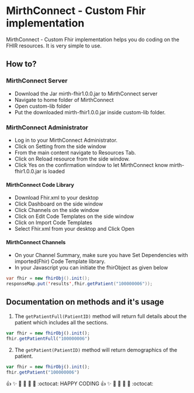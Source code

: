 # MirthConnect - Custom Fhir implementation 
MirthConnect - Custom Fhir implementation helps you do coding on the FHIR resources. 
It is very simple to use.

## How to?

### MirthConnect Server

* Download the Jar mirth-fhir1.0.0.jar to MirthConnect server
* Navigate to home folder of MirthConnect
* Open custom-lib folder 
* Put the downloaded mirth-fhir1.0.0.jar inside custom-lib folder.

### MirthConnect Administrator

* Log in to your MirthConnect Administrator.
* Click on Setting from the side window
* From the main content navigate to Resources Tab.
* Click on Reload resource from the side window.
* Click Yes on the confirmation window to let MirthConnect know mirth-fhir1.0.0.jar is loaded

#### MirthConnect Code Library

* Download Fhir.xml to your desktop
* Click Dashboard on the side window
* Click Channels on the side window
* Click on Edit Code Templates on the side window
* Click on Import Code Templates
* Select Fhir.xml from your desktop and Click Open

#### MirthConnect Channels

* On your Channel Summary, make sure you have Set Dependencies with imported(Fhir) Code Template library.
* In your Javascript you can initiate the fhirObject as given below
```java
var fhir = new fhirObj().init();
responseMap.put('results',fhir.getPatient("100000006"));
```
## Documentation on methods and it's usage

1. The <code>getPatientFull(PatientID)</code> method will return full details about the patient which includes all the sections.
``` javascript
var fhir = new fhirObj().init();
fhir.getPatientFull("100000006")
```
2. The <code>getPatient(PatientID)</code> method will return demographics of the patient.
``` javascript
var fhir = new fhirObj().init();
fhir.getPatient("100000006")
```

:+1: :sparkles: :camel: :tada: :rocket: :metal: :octocat:  HAPPY CODING :+1: :sparkles: :camel: :tada: :rocket: :metal: :octocat: 
